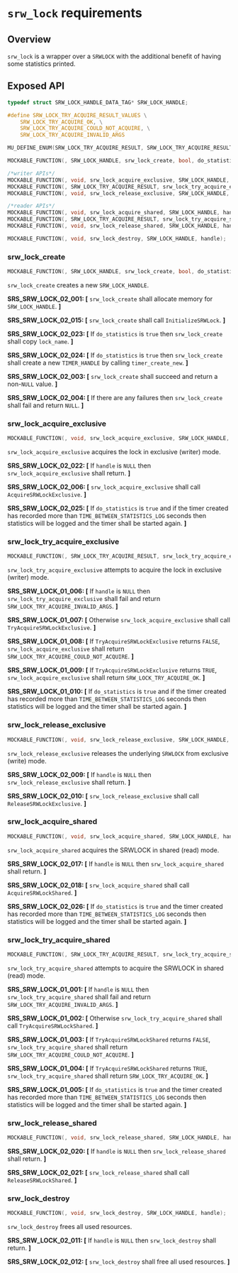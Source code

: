 `srw_lock` requirements
============

## Overview

`srw_lock` is a wrapper over a `SRWLOCK` with the additional benefit of having some statistics printed.

## Exposed API

```c
typedef struct SRW_LOCK_HANDLE_DATA_TAG* SRW_LOCK_HANDLE;

#define SRW_LOCK_TRY_ACQUIRE_RESULT_VALUES \
    SRW_LOCK_TRY_ACQUIRE_OK, \
    SRW_LOCK_TRY_ACQUIRE_COULD_NOT_ACQUIRE, \
    SRW_LOCK_TRY_ACQUIRE_INVALID_ARGS

MU_DEFINE_ENUM(SRW_LOCK_TRY_ACQUIRE_RESULT, SRW_LOCK_TRY_ACQUIRE_RESULT_VALUES)

MOCKABLE_FUNCTION(, SRW_LOCK_HANDLE, srw_lock_create, bool, do_statistics, const char*, lock_name);

/*writer APIs*/
MOCKABLE_FUNCTION(, void, srw_lock_acquire_exclusive, SRW_LOCK_HANDLE, handle);
MOCKABLE_FUNCTION(, SRW_LOCK_TRY_ACQUIRE_RESULT, srw_lock_try_acquire_exclusive, SRW_LOCK_HANDLE, handle);
MOCKABLE_FUNCTION(, void, srw_lock_release_exclusive, SRW_LOCK_HANDLE, handle);

/*reader APIs*/
MOCKABLE_FUNCTION(, void, srw_lock_acquire_shared, SRW_LOCK_HANDLE, handle);
MOCKABLE_FUNCTION(, SRW_LOCK_TRY_ACQUIRE_RESULT, srw_lock_try_acquire_shared, SRW_LOCK_HANDLE, handle);
MOCKABLE_FUNCTION(, void, srw_lock_release_shared, SRW_LOCK_HANDLE, handle);

MOCKABLE_FUNCTION(, void, srw_lock_destroy, SRW_LOCK_HANDLE, handle);
```

### srw_lock_create
```c
MOCKABLE_FUNCTION(, SRW_LOCK_HANDLE, srw_lock_create, bool, do_statistics, const char*, lock_name);
```

`srw_lock_create` creates a new `SRW_LOCK_HANDLE`.

**SRS_SRW_LOCK_02_001: [** `srw_lock_create` shall allocate memory for `SRW_LOCK_HANDLE`. **]**

**SRS_SRW_LOCK_02_015: [** `srw_lock_create` shall call `InitializeSRWLock`. **]**

**SRS_SRW_LOCK_02_023: [** If `do_statistics` is `true` then `srw_lock_create` shall copy `lock_name`.  **]**

**SRS_SRW_LOCK_02_024: [** If `do_statistics` is `true` then `srw_lock_create` shall create a new `TIMER_HANDLE` by calling `timer_create_new`. **]**

**SRS_SRW_LOCK_02_003: [** `srw_lock_create` shall succeed and return a non-`NULL` value. **]**

**SRS_SRW_LOCK_02_004: [** If there are any failures then `srw_lock_create` shall fail and return `NULL`. **]**

### srw_lock_acquire_exclusive
```c
MOCKABLE_FUNCTION(, void, srw_lock_acquire_exclusive, SRW_LOCK_HANDLE, handle);
```

`srw_lock_acquire_exclusive` acquires the lock in exclusive (writer) mode.

**SRS_SRW_LOCK_02_022: [** If `handle` is `NULL` then `srw_lock_acquire_exclusive` shall return. **]**

**SRS_SRW_LOCK_02_006: [** `srw_lock_acquire_exclusive` shall call `AcquireSRWLockExclusive`. **]**

**SRS_SRW_LOCK_02_025: [** If `do_statistics` is `true` and if the timer created has recorded more than `TIME_BETWEEN_STATISTICS_LOG` seconds then statistics will be logged and the timer shall be started again. **]**

### srw_lock_try_acquire_exclusive
```c
MOCKABLE_FUNCTION(, SRW_LOCK_TRY_ACQUIRE_RESULT, srw_lock_try_acquire_exclusive, SRW_LOCK_HANDLE, handle);
```

`srw_lock_try_acquire_exclusive` attempts to acquire the lock in exclusive (writer) mode.

**SRS_SRW_LOCK_01_006: [** If `handle` is `NULL` then `srw_lock_try_acquire_exclusive` shall fail and return `SRW_LOCK_TRY_ACQUIRE_INVALID_ARGS`. **]**

**SRS_SRW_LOCK_01_007: [** Otherwise `srw_lock_acquire_exclusive` shall call `TryAcquireSRWLockExclusive`. **]**

**SRS_SRW_LOCK_01_008: [** If `TryAcquireSRWLockExclusive` returns `FALSE`, `srw_lock_acquire_exclusive` shall return `SRW_LOCK_TRY_ACQUIRE_COULD_NOT_ACQUIRE`. **]**

**SRS_SRW_LOCK_01_009: [** If `TryAcquireSRWLockExclusive` returns `TRUE`, `srw_lock_acquire_exclusive` shall return `SRW_LOCK_TRY_ACQUIRE_OK`. **]**

**SRS_SRW_LOCK_01_010: [** If `do_statistics` is `true` and if the timer created has recorded more than `TIME_BETWEEN_STATISTICS_LOG` seconds then statistics will be logged and the timer shall be started again. **]**

### srw_lock_release_exclusive
```c
MOCKABLE_FUNCTION(, void, srw_lock_release_exclusive, SRW_LOCK_HANDLE, handle);
```

`srw_lock_release_exclusive` releases the underlying `SRWLOCK` from exclusive (write) mode.

**SRS_SRW_LOCK_02_009: [** If `handle` is `NULL` then `srw_lock_release_exclusive` shall return. **]**

**SRS_SRW_LOCK_02_010: [** `srw_lock_release_exclusive` shall call `ReleaseSRWLockExclusive`. **]**


### srw_lock_acquire_shared
```c
MOCKABLE_FUNCTION(, void, srw_lock_acquire_shared, SRW_LOCK_HANDLE, handle);
```

`srw_lock_acquire_shared` acquires the SRWLOCK in shared (read) mode.

**SRS_SRW_LOCK_02_017: [** If `handle` is `NULL` then `srw_lock_acquire_shared` shall return. **]**

**SRS_SRW_LOCK_02_018: [** `srw_lock_acquire_shared` shall call `AcquireSRWLockShared`. **]**

**SRS_SRW_LOCK_02_026: [** If `do_statistics` is `true` and the timer created has recorded more than `TIME_BETWEEN_STATISTICS_LOG` seconds then statistics will be logged and the timer shall be started again. **]**

### srw_lock_try_acquire_shared
```c
MOCKABLE_FUNCTION(, SRW_LOCK_TRY_ACQUIRE_RESULT, srw_lock_try_acquire_shared, SRW_LOCK_HANDLE, handle);
```

`srw_lock_try_acquire_shared` attempts to acquire the SRWLOCK in shared (read) mode.

**SRS_SRW_LOCK_01_001: [** If `handle` is `NULL` then `srw_lock_try_acquire_shared` shall fail and return `SRW_LOCK_TRY_ACQUIRE_INVALID_ARGS`. **]**

**SRS_SRW_LOCK_01_002: [** Otherwise `srw_lock_try_acquire_shared` shall call `TryAcquireSRWLockShared`. **]**

**SRS_SRW_LOCK_01_003: [** If `TryAcquireSRWLockShared` returns `FALSE`, `srw_lock_try_acquire_shared` shall return `SRW_LOCK_TRY_ACQUIRE_COULD_NOT_ACQUIRE`. **]**

**SRS_SRW_LOCK_01_004: [** If `TryAcquireSRWLockShared` returns `TRUE`, `srw_lock_try_acquire_shared` shall return `SRW_LOCK_TRY_ACQUIRE_OK`. **]**

**SRS_SRW_LOCK_01_005: [** If `do_statistics` is `true` and the timer created has recorded more than `TIME_BETWEEN_STATISTICS_LOG` seconds then statistics will be logged and the timer shall be started again. **]**


### srw_lock_release_shared
```c
MOCKABLE_FUNCTION(, void, srw_lock_release_shared, SRW_LOCK_HANDLE, handle);
```

**SRS_SRW_LOCK_02_020: [** If `handle` is `NULL` then `srw_lock_release_shared` shall return. **]**

**SRS_SRW_LOCK_02_021: [** `srw_lock_release_shared` shall call `ReleaseSRWLockShared`. **]**


### srw_lock_destroy
```c
MOCKABLE_FUNCTION(, void, srw_lock_destroy, SRW_LOCK_HANDLE, handle);
```

`srw_lock_destroy` frees all used resources.

**SRS_SRW_LOCK_02_011: [** If `handle` is `NULL` then `srw_lock_destroy` shall return. **]**

**SRS_SRW_LOCK_02_012: [** `srw_lock_destroy` shall free all used resources. **]**

